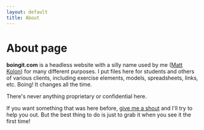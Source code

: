 ```yaml
---
layout: default
title: About
---
```

# About page

**boingit.com** is a headless website with a silly name used by me ([Matt Kolon](https://mattkolon.com/))
for many different purposes. I put files here for students and others of various
clients, including exercise elements, models, spreadsheets, links, etc. Boing! 
It changes all the time. 

There's never anything proprietary or confidential here.

If you want something that was here before, [give me a shout](mailto:matt@kolon.org)
and I'll try to help you out. But the best thing to do is just to grab it when you 
see it the first time!
